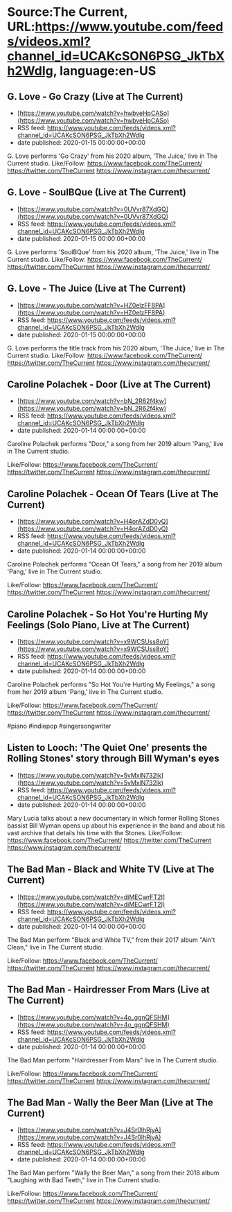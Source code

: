 # Source:The Current, URL:https://www.youtube.com/feeds/videos.xml?channel_id=UCAKcSON6PSG_JkTbXh2WdIg, language:en-US

## G. Love - Go Crazy (Live at The Current)
 - [https://www.youtube.com/watch?v=hwbveHpCASo](https://www.youtube.com/watch?v=hwbveHpCASo)
 - RSS feed: https://www.youtube.com/feeds/videos.xml?channel_id=UCAKcSON6PSG_JkTbXh2WdIg
 - date published: 2020-01-15 00:00:00+00:00

G. Love performs 'Go Crazy' from his 2020 album, 'The Juice,' live in The Current studio.
Like/Follow:
https://www.facebook.com/TheCurrent/
https://twitter.com/TheCurrent
https://www.instagram.com/thecurrent/

## G. Love - SoulBQue (Live at The Current)
 - [https://www.youtube.com/watch?v=0UVvr87XdGQ](https://www.youtube.com/watch?v=0UVvr87XdGQ)
 - RSS feed: https://www.youtube.com/feeds/videos.xml?channel_id=UCAKcSON6PSG_JkTbXh2WdIg
 - date published: 2020-01-15 00:00:00+00:00

G. Love performs 'SoulBQue' from his 2020 album, 'The Juice,' live in The Current studio.
Like/Follow:
https://www.facebook.com/TheCurrent/
https://twitter.com/TheCurrent
https://www.instagram.com/thecurrent/

## G. Love - The Juice (Live at The Current)
 - [https://www.youtube.com/watch?v=HZ0elzFF8PA](https://www.youtube.com/watch?v=HZ0elzFF8PA)
 - RSS feed: https://www.youtube.com/feeds/videos.xml?channel_id=UCAKcSON6PSG_JkTbXh2WdIg
 - date published: 2020-01-15 00:00:00+00:00

G. Love performs the title track from his 2020 album, 'The Juice,' live in The Current studio.
Like/Follow:
https://www.facebook.com/TheCurrent/
https://twitter.com/TheCurrent
https://www.instagram.com/thecurrent/

## Caroline Polachek - Door (Live at The Current)
 - [https://www.youtube.com/watch?v=bN_2R62f4kw](https://www.youtube.com/watch?v=bN_2R62f4kw)
 - RSS feed: https://www.youtube.com/feeds/videos.xml?channel_id=UCAKcSON6PSG_JkTbXh2WdIg
 - date published: 2020-01-14 00:00:00+00:00

Caroline Polachek performs "Door," a song from her 2019 album 'Pang,' live in The Current studio.

Like/Follow:
https://www.facebook.com/TheCurrent/
https://twitter.com/TheCurrent
https://www.instagram.com/thecurrent/

## Caroline Polachek - Ocean Of Tears (Live at The Current)
 - [https://www.youtube.com/watch?v=H4orAZdD0yQ](https://www.youtube.com/watch?v=H4orAZdD0yQ)
 - RSS feed: https://www.youtube.com/feeds/videos.xml?channel_id=UCAKcSON6PSG_JkTbXh2WdIg
 - date published: 2020-01-14 00:00:00+00:00

Caroline Polachek performs "Ocean Of Tears," a song from her 2019 album 'Pang,' live in The Current studio.

Like/Follow:
https://www.facebook.com/TheCurrent/
https://twitter.com/TheCurrent
https://www.instagram.com/thecurrent/

## Caroline Polachek - So Hot You're Hurting My Feelings (Solo Piano, Live at The Current)
 - [https://www.youtube.com/watch?v=x9WCSUss8oY](https://www.youtube.com/watch?v=x9WCSUss8oY)
 - RSS feed: https://www.youtube.com/feeds/videos.xml?channel_id=UCAKcSON6PSG_JkTbXh2WdIg
 - date published: 2020-01-14 00:00:00+00:00

Caroline Polachek performs "So Hot You're Hurting My Feelings," a song from her 2019 album 'Pang,' live in The Current studio.

Like/Follow:
https://www.facebook.com/TheCurrent/
https://twitter.com/TheCurrent
https://www.instagram.com/thecurrent/

#piano #indiepop #singersongwriter

## Listen to Looch: 'The Quiet One' presents the Rolling Stones' story through Bill Wyman's eyes
 - [https://www.youtube.com/watch?v=5vMxlN732lk](https://www.youtube.com/watch?v=5vMxlN732lk)
 - RSS feed: https://www.youtube.com/feeds/videos.xml?channel_id=UCAKcSON6PSG_JkTbXh2WdIg
 - date published: 2020-01-14 00:00:00+00:00

Mary Lucia talks about a new documentary in which former Rolling Stones bassist Bill Wyman opens up about his experience in the band and about his vast archive that details his time with the Stones.
Like/Follow:
https://www.facebook.com/TheCurrent/
https://twitter.com/TheCurrent
https://www.instagram.com/thecurrent/

## The Bad Man - Black and White TV (Live at The Current)
 - [https://www.youtube.com/watch?v=diMECwrFT2I](https://www.youtube.com/watch?v=diMECwrFT2I)
 - RSS feed: https://www.youtube.com/feeds/videos.xml?channel_id=UCAKcSON6PSG_JkTbXh2WdIg
 - date published: 2020-01-14 00:00:00+00:00

The Bad Man perform "Black and White TV," from their 2017 album "Ain't Clean," live in The Current studio.

Like/Follow:
https://www.facebook.com/TheCurrent/
https://twitter.com/TheCurrent
https://www.instagram.com/thecurrent/

## The Bad Man - Hairdresser From Mars (Live at The Current)
 - [https://www.youtube.com/watch?v=4o_ggnQFSHM](https://www.youtube.com/watch?v=4o_ggnQFSHM)
 - RSS feed: https://www.youtube.com/feeds/videos.xml?channel_id=UCAKcSON6PSG_JkTbXh2WdIg
 - date published: 2020-01-14 00:00:00+00:00

The Bad Man perform "Hairdresser From Mars" live in The Current studio.

Like/Follow:
https://www.facebook.com/TheCurrent/
https://twitter.com/TheCurrent
https://www.instagram.com/thecurrent/

## The Bad Man - Wally the Beer Man (Live at The Current)
 - [https://www.youtube.com/watch?v=J4Sr0lhRjyA](https://www.youtube.com/watch?v=J4Sr0lhRjyA)
 - RSS feed: https://www.youtube.com/feeds/videos.xml?channel_id=UCAKcSON6PSG_JkTbXh2WdIg
 - date published: 2020-01-14 00:00:00+00:00

The Bad Man perform "Wally the Beer Man," a song from their 2018 album "Laughing with Bad Teeth," live in The Current studio.

Like/Follow:
https://www.facebook.com/TheCurrent/
https://twitter.com/TheCurrent
https://www.instagram.com/thecurrent/

